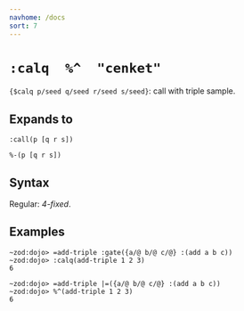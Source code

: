 ```yaml
---
navhome: /docs
sort: 7
---
```


# `:calq  %^  "cenket"` 

`{$calq p/seed q/seed r/seed s/seed}`: call with triple sample.

## Expands to

```
:call(p [q r s])
```

```
%-(p [q r s])
```

## Syntax

Regular: *4-fixed*.

## Examples

```
~zod:dojo> =add-triple :gate({a/@ b/@ c/@} :(add a b c))
~zod:dojo> :calq(add-triple 1 2 3)
6
```

```
~zod:dojo> =add-triple |=({a/@ b/@ c/@} :(add a b c))
~zod:dojo> %^(add-triple 1 2 3)
6
```
